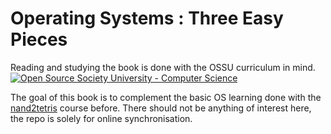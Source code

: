 # Operating Systems : Three Easy Pieces
Reading and studying the book is done with the OSSU curriculum in mind.
[![Open Source Society University - Computer Science](https://img.shields.io/badge/OSSU-computer--science-blue.svg)](https://github.com/ossu/computer-science)

The goal of this book is to complement the basic OS learning done with the
[nand2tetris](https://github.com/gagbo/nand2tetris) course before. There should not be anything
of interest here, the repo is solely for online synchronisation.
